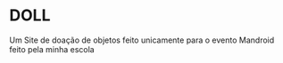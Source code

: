 # DOLL
Um Site de doação de objetos feito unicamente para o evento Mandroid feito pela minha escola
